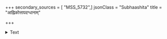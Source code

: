 +++
secondary_sources = [ "MSS_5732",]
jsonClass = "Subhaashita"
title = "आह्निकोत्तापदग्धानाम्"

+++

<details><summary>Text</summary>

आह्निकोत्तापदग्धानां त्रयाणां जगतां बत।  
तपनार्चिषि शान्ते तद् भस्मेदं तिमिरं तु न॥
</details>
